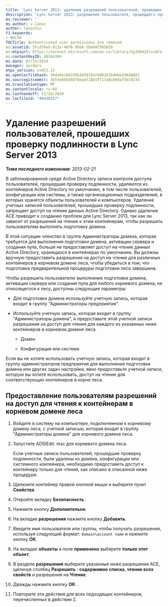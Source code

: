 ```yaml
---
title: 'Lync Server 2013: удаление разрешений пользователей, прошедших проверку подлинности'
description: 'Lync Server 2013: разрешения пользователя, прошедшего проверку подлинности, удаляются.'
ms.reviewer: ''
ms.author: v-lanac
author: lanachin
f1.keywords:
- NOCSH
TOCTitle: Authenticated user permissions are removed
ms:assetid: 5fcd70a5-813a-4076-9bb6-5b0d47505038
ms:mtpsurl: https://technet.microsoft.com/en-us/library/Gg398425(v=OCS.15)
ms:contentKeyID: 48184304
ms.date: 07/23/2014
manager: serdars
mtps_version: v=OCS.15
ms.openlocfilehash: 59da0ec893395405010afdd0263bd6be5d646881
ms.sourcegitcommit: 36fee89bb887bea4f18b19f17a8c69daf5bc423d
ms.translationtype: MT
ms.contentlocale: ru-RU
ms.lasthandoff: 11/26/2020
ms.locfileid: "49438157"
---
```

# <a name="authenticated-user-permissions-are-removed-in-lync-server-2013"></a>Удаление разрешений пользователей, прошедших проверку подлинности в Lync Server 2013

<div data-xmlns="http://www.w3.org/1999/xhtml">

<div class="topic" data-xmlns="http://www.w3.org/1999/xhtml" data-msxsl="urn:schemas-microsoft-com:xslt" data-cs="https://msdn.microsoft.com/">

<div data-asp="https://msdn2.microsoft.com/asp">



</div>

<div id="mainSection">

<div id="mainBody">

<span> </span>

_**Тема последнего изменения:** 2013-02-21_

В заблокированной среде Active Directory записи контроля доступа пользователей, прошедшие проверку подлинности, удаляются из контейнеров Active Directory по умолчанию, в том числе пользователей, конфигурации или системы, а также организационных подразделений, в которых хранятся объекты пользователей и компьютеров. Удаление учетных записей пользователей, прошедших проверку подлинности, запрещает доступ на чтение данных Active Directory. Однако удаление ACE приводит к созданию проблем для Lync Server 2013, так как он зависит от разрешений на чтение к этим контейнерам, чтобы разрешить пользователям выполнять подготовку домена.

В этой ситуации членство в группе Администраторы домена, которая требуется для выполнения подготовки домена, активации сервера и создания пула, больше не предоставляет доступ на чтение данных Active Directory, хранящихся в контейнерах по умолчанию. Вы должны вручную предоставить разрешения на доступ на чтение для различных контейнеров в корневом домене леса, чтобы убедиться в том, что подготовка предварительной процедуры подготовки леса завершена.

Чтобы разрешить пользователю выполнение подготовки домена, активации сервера или создания пула для любого корневого домена, не относящегося к лесу, доступны следующие параметры:

  - Для подготовки домена используйте учетную запись, которая входит в группу "Администраторы предприятия".

  - Используйте учетную запись, которая входит в группу "Администраторы домена", и предоставьте этой учетной записи разрешения на доступ для чтения для каждого из указанных ниже контейнеров в корневом домене леса.
    
      - Домен
    
      - Конфигурация или система

Если вы не хотите использовать учетную запись, которая входит в группу администраторов предприятия для выполнения подготовки домена или других задач настройки, явно предоставьте учетной записи, которую вы хотите использовать, доступ на чтение для соответствующих контейнеров в корне леса.

<div>

## <a name="to-give-users-read-access-permissions-on-containers-in-the-forest-root-domain"></a>Предоставление пользователям разрешений на доступ для чтения к контейнерам в корневом домене леса

1.  Войдите в систему на компьютере, подключенном к корневому домену леса, с учетной записью, которая входит в группу "Администраторы домена" для корневого домена леса.

2.  Запустите ADSIEdit. msc для корневого домена леса.
    
    Если учетные записи пользователей, прошедшие проверку подлинности, были удалены из домена, конфигурации или системного контейнера, необходимо предоставить доступ к контейнеру только для чтения, как описано в описанной ниже процедуре.

3.  Щелкните контейнер правой кнопкой мыши и выберите пункт **Свойства**.

4.  Откройте вкладку **Безопасность** .

5.  Нажмите кнопку **Дополнительно**.

6.  На вкладке **разрешения** нажмите кнопку **Добавить**.

7.  Введите имя пользователя или группы, чтобы получать разрешения, используя следующий формат: `domain\account name` и нажмите кнопку **ОК**.

8.  На вкладке **объекты** в поле **применено** выберите **только этот объект**.

9.  В разделе **разрешения** выберите указанные ниже разрешения ACE, щелкнув столбец **Разрешить** : **содержимое списка**, **чтение всех свойств** и разрешения на **Чтение**.

10. Дважды нажмите кнопку **ОК** .

11. Повторите эти действия для всех подходящих контейнеров, перечисленных в действии 2.

</div>

</div>

<span> </span>

</div>

</div>

</div>

